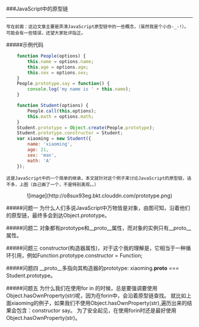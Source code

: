 ###JavaScript中的原型链

------------------------------------
    写在前面：这边文章主要是弄清JavaScript原型链中的一些概念，（虽然我是个小白-_-!）。可能会有一些错误，还望大家批评指正。

#####示例代码
```js
    function People(options) {
        this.name = options.name;
        this.age = options.age;
        this.sex = options.sex;
    }
    People.prototype.say = function() {
        console.log('my name is ' + this.name);
    }

    function Student(options) {
        People.call(this,options);
        this.math = options.math;
    }
    Student.prototype = Object.create(People.prototype);
    Student.prototype.constructor = Student;
    var xiaoming = new Student({
        name: 'xiaoming',
        age: 21,
        sex: 'man',
        math: 'A'
    });
```
    这是JavaScript中的一个简单的继承，本文就针对这个例子来讨论JavaScript的原型链，话不多，上图（自己画了一个，不是特别美观。。）
<center>![image](http://o8sux93eg.bkt.clouddn.com/prototype.png)</center>


#####问题一
    为什么人们多说JavaScript中万物皆是对象，由图可知，沿着他们的原型链，最终多会到达Object.prototype。

#####问题二
    对象都有prototype和__proto__属性，而对象的实例只有__proto__属性。

#####问题三
    constructor(构造器属性)，对于这个我的理解是，它相当于一种循环引用，例如Function.prototype.constructor = Function;

#####问题四
    __proto__多指向其构造器的prototype: xiaoming.__proto__ === Student.prototype。

#####问题五
    为什么我们在使用for in 的时候，总是要强调要使用Object.hasOwnProperty(str)呢，因为在forin中，会沿着原型链查找。
    就比如上面xiaoming的例子，如果我们不使用Object.hasOwnProperty(str),遍历出来的结果会包含：constructor say。
    为了安全起见，在使用forin时还是最好使用Object.hasOwnProperty(str)。
